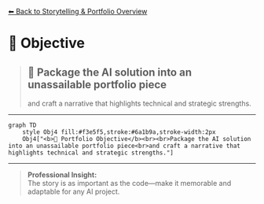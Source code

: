 [⬅ Back to Storytelling & Portfolio Overview](README.md)

# 🎯 Objective

> ## 🌟 Package the AI solution into an unassailable portfolio piece
>
> and craft a narrative that highlights technical and strategic strengths.

---

```mermaid
graph TD
    style Obj4 fill:#f3e5f5,stroke:#6a1b9a,stroke-width:2px
    Obj4["<b>🌟 Portfolio Objective</b><br><br>Package the AI solution into an unassailable portfolio piece<br>and craft a narrative that highlights technical and strategic strengths."]
```

---

> **Professional Insight:**  
> The story is as important as the code—make it memorable and adaptable for any AI project.
